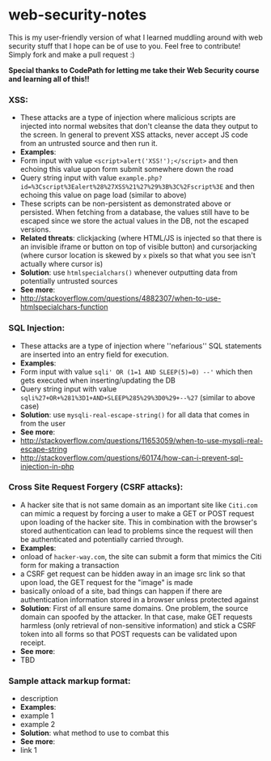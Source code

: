 # web-security-notes
This is my user-friendly version of what I learned muddling around with web security stuff that I hope can be of use to you. Feel free to contribute! Simply fork and make a pull request :)

__Special thanks to CodePath for letting me take their Web Security course and learning all of this!!__

### XSS:
* These attacks are a type of injection where malicious scripts are injected into normal websites that don't cleanse the data they output to the screen. In general to prevent XSS attacks, never accept JS code from an untrusted source and then run it.
* __Examples__:
 * Form input with value `<script>alert('XSS!');</script>` and then echoing this value upon form submit somewhere down the road
 * Query string input with value `example.php?id=%3Cscript%3Ealert%28%27XSS%21%27%29%3B%3C%2Fscript%3E` and then echoing this value on page load (similar to above)
 * These scripts can be non-persistent as demonstrated above or persisted. When fetching from a database, the values still have to be escaped since we store the actual values in the DB, not the escaped versions.
* __Related threats__: clickjacking (where HTML/JS is injected so that there is an invisible iframe or button on top of visible button) and cursorjacking (where cursor location is skewed by `x` pixels so that what you see isn't actually where cursor is)
* __Solution__: use `htmlspecialchars()` whenever outputting data from potentially untrusted sources
* __See more__:
 * http://stackoverflow.com/questions/4882307/when-to-use-htmlspecialchars-function
 
 
### SQL Injection:
* These attacks are a type of injection where ''nefarious'' SQL statements are inserted into an entry field for execution.
* __Examples__:
 * Form input with value `sqli' OR (1=1 AND SLEEP(5)=0) --'` which then gets executed when inserting/updating the DB
 * Query string input with value `sqli%27+OR+%281%3D1+AND+SLEEP%285%29%3D0%29+--%27` (similar to above case)
* __Solution__: use `mysqli-real-escape-string()` for all data that comes in from the user
* __See more__:
 * http://stackoverflow.com/questions/11653059/when-to-use-mysqli-real-escape-string
 * http://stackoverflow.com/questions/60174/how-can-i-prevent-sql-injection-in-php

### Cross Site Request Forgery (CSRF attacks):
* A hacker site that is not same domain as an important site like `Citi.com` can mimic a request by forcing a user to make a GET or POST request upon loading of the hacker site. This in combination with the browser's stored authentication can lead to problems since the request will then be authenticated and potentially carried through.
* __Examples__:
 * onload of `hacker-way.com`, the site can submit a form that mimics the Citi form for making a transaction
 * a CSRF get request can be hidden away in an image src link so that upon load, the GET request for the "image" is made
 * basically onload of a site, bad things can happen if there are authentication information stored in a browser unless protected against
* __Solution__: First of all ensure same domains. One problem, the source domain can spoofed by the attacker. In that case, make GET requests harmless (only retrieval of non-sensitive information) and stick a CSRF token into all forms so that POST requests can be validated upon receipt.
* __See more__:
 * TBD

### Sample attack markup format:
* description
* __Examples__:
 * example 1
 * example 2
* __Solution__: what method to use to combat this
* __See more__:
 * link 1
